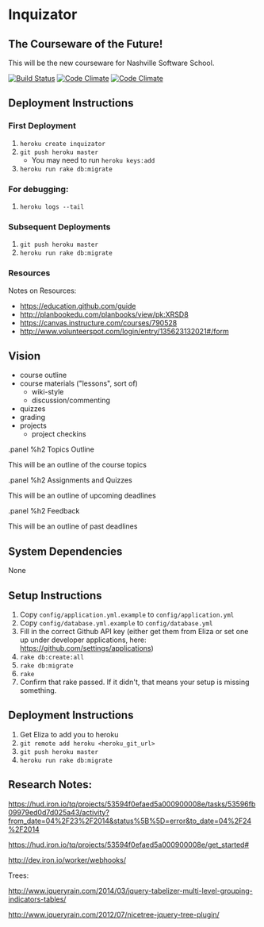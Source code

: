# Inquizator

## The Courseware of the Future!

This will be the new courseware for Nashville Software School.

[![Build Status](https://travis-ci.org/elizabrock/coursewareofthefuture.png?branch=master)](https://travis-ci.org/elizabrock/coursewareofthefuture)
[![Code Climate](https://codeclimate.com/github/elizabrock/coursewareofthefuture.png)](https://codeclimate.com/github/elizabrock/coursewareofthefuture)
[![Code Climate](https://codeclimate.com/github/elizabrock/coursewareofthefuture/coverage.png)](https://codeclimate.com/github/elizabrock/coursewareofthefuture)



## Deployment Instructions

### First Deployment

1. `heroku create inquizator`
2. `git push heroku master`
    * You may need to run `heroku keys:add`
3. `heroku run rake db:migrate`

### For debugging:

1. `heroku logs --tail`

### Subsequent Deployments

1. `git push heroku master`
2. `heroku run rake db:migrate`

### Resources

Notes on Resources:

* https://education.github.com/guide
* http://planbookedu.com/planbooks/view/pk:XRSD8
* https://canvas.instructure.com/courses/790528
* http://www.volunteerspot.com/login/entry/135623132021#/form

## Vision

* course outline
* course materials ("lessons", sort of)
  * wiki-style
  * discussion/commenting
* quizzes
* grading
* projects
  * project checkins

.panel
  %h2 Topics Outline

  This will be an outline of the course topics

.panel
  %h2 Assignments and Quizzes

  This will be an outline of upcoming deadlines

.panel
  %h2 Feedback

  This will be an outline of past deadlines


## System Dependencies

None

## Setup Instructions

1. Copy `config/application.yml.example` to `config/application.yml`
1. Copy `config/database.yml.example` to `config/database.yml`
2. Fill in the correct Github API key (either get them from Eliza or set one up under developer applications, here: https://github.com/settings/applications)
3. `rake db:create:all`
4. `rake db:migrate`
5. `rake`
6. Confirm that rake passed.  If it didn't, that means your setup is missing something.

## Deployment Instructions

1. Get Eliza to add you to heroku
2. `git remote add heroku <heroku_git_url>`
3. `git push heroku master`
4. `heroku run rake db:migrate`


## Research Notes:

https://hud.iron.io/tq/projects/53594f0efaed5a000900008e/tasks/53596fb09979ed0d7d025a43/activity?from_date=04%2F23%2F2014&status%5B%5D=error&to_date=04%2F24%2F2014

https://hud.iron.io/tq/projects/53594f0efaed5a000900008e/get_started#

http://dev.iron.io/worker/webhooks/

Trees:

http://www.jqueryrain.com/2014/03/jquery-tabelizer-multi-level-grouping-indicators-tables/

http://www.jqueryrain.com/2012/07/nicetree-jquery-tree-plugin/
